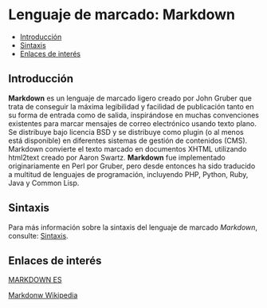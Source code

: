# Lenguaje de marcado: Markdown

- [Introducción](#introducción)
- [Sintaxis](#sintaxis)
- [Enlaces de interés](#enlaces-de-interés)


## Introducción
	
**Markdown** es un lenguaje de marcado ligero creado por John Gruber que trata de conseguir la máxima legibilidad y facilidad de publicación tanto en su forma de entrada como de salida, inspirándose en muchas convenciones existentes para marcar mensajes de correo electrónico usando texto plano. Se distribuye bajo licencia BSD y se distribuye como plugin (o al menos está disponible) en diferentes sistemas de gestión de contenidos (CMS). Markdown convierte el texto marcado en documentos XHTML utilizando html2text creado por Aaron Swartz. **Markdown** fue implementado originariamente en Perl por Gruber, pero desde entonces ha sido traducido a multitud de lenguajes de programación, incluyendo PHP, Python, Ruby, Java y Common Lisp.

## Sintaxis

Para más información sobre la sintaxis del lenguaje de marcado *Markdown*, consulte: [Sintaxis](./docs/sintaxis.md).

## Enlaces de interés

[MARKDOWN ES](https://markdown.es/)

[Markdonw Wikipedia](https://es.wikipedia.org/wiki/Markdown)



